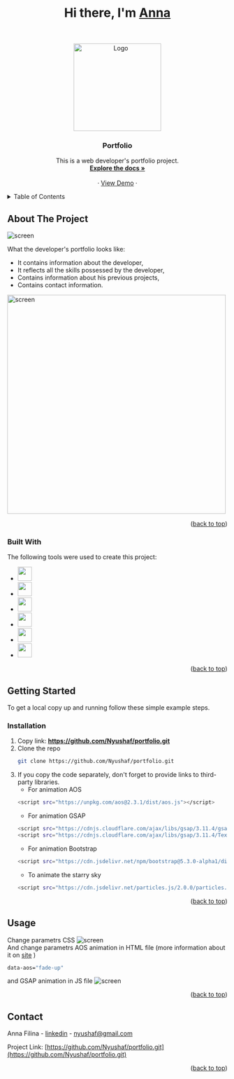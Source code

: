 <a name="readme-top"></a>
<div>
  <h1 align="center">Hi there, I'm <a href="https://www.instagram.com/prostofil_ka/" target="_blank">Anna</a></h1>
</div>
<br />
<!-- PROJECT LOGO -->
<br />
<div align="center">
  <a href="https://github.com/Nyushaf/portfolio.git">
    <img src="https://media.giphy.com/media/H1f1T0tKK4jEfNt6MG/giphy.gif" alt="Logo" width="200" height="200">
  </a>

  <h3 align="center">Portfolio</h3>

  <p align="center">
    This is a web developer's portfolio project. 
       <br />
    <a href="https://github.com/Nyushaf/portfolio"><strong>Explore the docs »</strong></a>
    <br />
    <br />
    ·
    <a href="https://nyushaf-portfolio.netlify.app">View Demo</a>
    ·
  </p>
  <a name="readme-top"></a>
</div>



<!-- TABLE OF CONTENTS -->
<details>
  <summary>Table of Contents</summary>
  <ol>
    <li>
      <a href="#about-the-project">About The Project</a>
      <ul>
        <li><a href="#built-with">Built With</a></li>
      </ul>
    </li>
    <li>
      <a href="#getting-started">Getting Started</a>
      <ul>
        <li><a href="#installation">Installation</a></li>
      </ul>
    </li>
    <li><a href="#usage">Usage</a></li>
    <li><a href="#contact">Contact</a></li>
  </ol>
</details>

<!-- ABOUT THE PROJECT -->
## About The Project

<img src="image/TodoList.jpg" alt="screen">

What the developer's portfolio looks like:
* It contains information about the developer, 
* It reflects all the skills possessed by the developer,
* Contains information about his previous projects,
* Contains contact information.

<img width="500px" src="image/ToDoListExample.jpg" alt="screen">

<p align="right">(<a href="#readme-top">back to top</a>)</p>

### Built With

The following tools were used to create this project:

* <img height="32" width="32" src="https://cdn.simpleicons.org/react" />
* <img height="32" width="32" src="https://cdn.simpleicons.org/javascript" />
* <img height="32" width="32" src="https://cdn.simpleicons.org/html5" />
* <img height="32" width="32" src="https://cdn.simpleicons.org/css3" />
* <img height="32" width="32" src="https://cdn.simpleicons.org/greensock" />
* <img height="32" width="32" src="https://cdn.simpleicons.org/bootstrap" />

<p align="right">(<a href="#readme-top">back to top</a>)</p>

<!-- GETTING STARTED -->
## Getting Started

To get a local copy up and running follow these simple example steps.

### Installation

1. Copy link: <strong>https://github.com/Nyushaf/portfolio.git</strong>
2. Clone the repo 
   ```sh
   git clone https://github.com/Nyushaf/portfolio.git
   ```
3. If you copy the code separately, don't forget to provide links to third-party libraries.
   * For animation AOS
   ```sh
   <script src="https://unpkg.com/aos@2.3.1/dist/aos.js"></script>
   ```
   * For animation GSAP
   ```sh
   <script src="https://cdnjs.cloudflare.com/ajax/libs/gsap/3.11.4/gsap.min.js"></script>
   <script src="https://cdnjs.cloudflare.com/ajax/libs/gsap/3.11.4/TextPlugin.min.js"></script>
   ```
   * For animation Bootstrap
   ```sh
   <script src="https://cdn.jsdelivr.net/npm/bootstrap@5.3.0-alpha1/dist/js/bootstrap.bundle.min.js" integrity="sha384-w76AqPfDkMBDXo30jS1Sgez6pr3x5MlQ1ZAGC+nuZB+EYdgRZgiwxhTBTkF7CXvN" crossorigin="anonymous"></script>
   ```
   * To animate the starry sky
   ```sh
   <script src="https://cdn.jsdelivr.net/particles.js/2.0.0/particles.min.js"></script>
   ```

<p align="right">(<a href="#readme-top">back to top</a>)</p>



<!-- USAGE EXAMPLES -->
## Usage

Change parametrs CSS
   <img src="image/ToDoListCode.jpg" alt="screen">
   <br />
And change parametrs AOS animation in HTML file (more information about it on [site](https://active-vision.ru/blog/animatsiya-pri-prokrutke/) )
   ```sh
   data-aos="fade-up"
   ```
and GSAP animation in JS file
<img src="image/ToDoListCode.jpg" alt="screen">
   <br />
   
<p align="right">(<a href="#readme-top">back to top</a>)</p>

<!-- CONTACT -->
## Contact

Anna Filina - [linkedin](https://www.linkedin.com/in/anyuta-filina-40a131265/) - nyushaf@gmail.com

Project Link: [https://github.com/Nyushaf/portfolio.git](https://github.com/Nyushaf/portfolio.git)

<p align="right">(<a href="#readme-top">back to top</a>)</p

